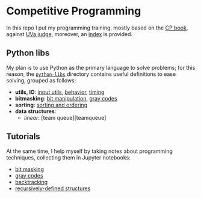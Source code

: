 
# Competitive Programming

In this repo I put my programming training, mostly based on the [CP book][cpbook], against 
[UVa judge][UVa:judge]; moreover, an [index][index] is provided.

[cpbook]:http://cpbook.net/#CP3details
[UVa:judge]:https://uva.onlinejudge.org/index.php?option=com_frontpage&Itemid=1
[index]:http://nbviewer.jupyter.org/github/massimo-nocentini/competitive-programming/blob/master/tutorials/index.ipynb?flush_cache=true


## Python libs

My plan is to use Python as the primary language to solve problems; for this reason,
the [`python-libs`][python:libs] directory contains useful definitions to ease solving,
grouped as follows:

   - **utils, IO**: [input utils][libs:input], [behavior][libs:behavior], [timing][libs:timing]
   - **bitmasking**: [bit manipulation][libs:bit:manipulation], [gray codes][libs:gray:codes]
   - **sorting**: [sorting and ordering][libs:sorting]
   - **data structures**:
      - *linear*: [team queue][teamqueue]

[python:libs]:https://github.com/massimo-nocentini/competitive-programming/tree/master/python-libs
[libs:input]:https://github.com/massimo-nocentini/competitive-programming/blob/master/python-libs/inpututils.py
[libs:sorting]:https://github.com/massimo-nocentini/competitive-programming/blob/master/python-libs/sorting.py
[libs:behavior]:https://github.com/massimo-nocentini/competitive-programming/blob/master/python-libs/behavior.py
[libs:bit:manipulation]:https://github.com/massimo-nocentini/competitive-programming/blob/master/python-libs/bits.py
[libs:timing]:https://github.com/massimo-nocentini/competitive-programming/blob/master/python-libs/timing.py
[libs:gray:codes]:https://github.com/massimo-nocentini/competitive-programming/blob/master/python-libs/graycodes.py
[libs:teamqueue]:https://github.com/massimo-nocentini/competitive-programming/blob/master/python-libs/teamqueue.py

## Tutorials

At the same time, I help myself by taking notes about programming techniques, collecting
them in Jupyter notebooks:

   - [bit masking][bm]
   - [gray codes][gray]
   - [backtracking][backtrack]
   - [recursively-defined structures][recursively]

[bm]:http://nbviewer.jupyter.org/github/massimo-nocentini/competitive-programming/blob/master/tutorials/bitmasking.ipynb?flush_cache=true
[gray]:http://nbviewer.jupyter.org/github/massimo-nocentini/competitive-programming/blob/master/tutorials/graycodes.ipynb?flush_cache=true
[backtrack]:http://nbviewer.jupyter.org/github/massimo-nocentini/competitive-programming/blob/master/tutorials/backtrack.ipynb?flush_cache=true
[recursively]:http://nbviewer.jupyter.org/github/massimo-nocentini/competitive-programming/blob/master/tutorials/recursive-structures.ipynb?flush_cache=true



